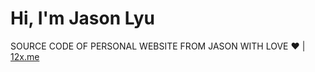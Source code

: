 # Hi, I'm Jason Lyu

SOURCE CODE OF PERSONAL WEBSITE FROM JASON WITH LOVE ❤️ | [12x.me](https://12x.me)
